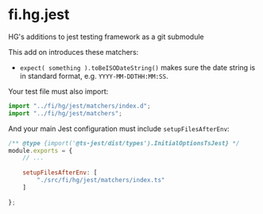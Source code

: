 # fi.hg.jest

HG's additions to jest testing framework as a git submodule

This add on introduces these matchers:

 * `expect( something ).toBeISODateString()` makes sure the date string is in 
   standard format, e.g. `YYYY-MM-DDTHH:MM:SS`.

Your test file must also import:

```typescript
import "../fi/hg/jest/matchers/index.d";
import "../fi/hg/jest/matchers";
```

And your main Jest configuration must include `setupFilesAfterEnv`:

```javascript
/** @type {import('@ts-jest/dist/types').InitialOptionsTsJest} */
module.exports = {
    // ...
    
    setupFilesAfterEnv: [
        "./src/fi/hg/jest/matchers/index.ts"
    ]
    
};
```
